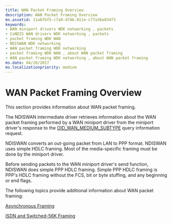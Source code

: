 ```yaml
---
title: WAN Packet Framing Overview
description: WAN Packet Framing Overview
ms.assetid: 11a6fbf5-c7a9-474b-811e-c77a36e834f3
keywords:
- WAN miniport drivers WDK networking , packets
- CoNDIS WAN drivers WDK networking , packets
- packet framing WDK WAN
- NDISWAN WDK networking
- WAN packet framing WDK networking
- packet framing WDK WAN , about WAN packet framing
- WAN packet framing WDK networking , about WAN packet framing
ms.date: 04/20/2017
ms.localizationpriority: medium
---
```


# WAN Packet Framing Overview





This section provides information about WAN packet framing.

The NDISWAN intermediate driver retrieves information about the WAN packet framing performed by a WAN miniport driver from the miniport driver's response to the [OID\_WAN\_MEDIUM\_SUBTYPE](https://docs.microsoft.com/previous-versions/windows/hardware/network/ff561216(v=vs.85)) query information request.

NDISWAN converts an out-going packet from LAN to PPP format. NDISWAN uses simple HDLC framing. Most of the media-specific framing must be done by the miniport driver.

Before sending packets to the WAN miniport driver's send function, NDISWAN does simple PPP HDLC framing. Simple PPP HDLC framing is PPP's HDLC framing without the FCS, bit or byte stuffing, and any beginning or end flags.

The following topics provide additional information about WAN packet framing:

[Asynchronous Framing](asynchronous-framing.md)

[ISDN and Switched-56K Framing](isdn-and-switched-56k-framing.md)

 

 





